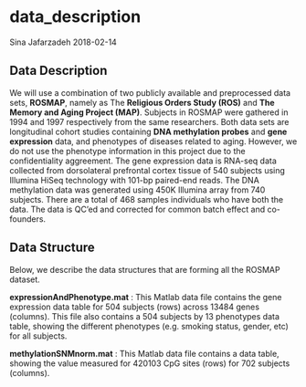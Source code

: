 data\_description
================
Sina Jafarzadeh
2018-02-14

Data Description
----------------

We will use a combination of two publicly available and preprocessed data sets, **ROSMAP**, namely as The **Religious Orders Study (ROS)** and **The Memory and Aging Project (MAP)**. Subjects in ROSMAP were gathered in 1994 and 1997 respectively from the same researchers. Both data sets are longitudinal cohort studies containing **DNA methylation probes** and **gene expression** data, and phenotypes of diseases related to aging. However, we do not use the phenotype information in this project due to the confidentiality aggreement. The gene expression data is RNA-seq data collected from dorsolateral prefrontal cortex tissue of 540 subjects using Illumina HiSeq technology with 101-bp paired-end reads. The DNA methylation data was generated using 450K Illumina array from 740 subjects. There are a total of 468 samples individuals who have both the data. The data is QC’ed and corrected for common batch effect and co-founders.

Data Structure
--------------

Below, we describe the data structures that are forming all the ROSMAP dataset.

**expressionAndPhenotype.mat** : This Matlab data file contains the gene expression data table for 504 subjects (rows) across 13484 genes (columns). This file also contains a 504 subjects by 13 phenotypes data table, showing the different phenotypes (e.g. smoking status, gender, etc) for all subjects.

**methylationSNMnorm.mat** : This Matlab data file contains a data table, showing the value measured for 420103 CpG sites (rows) for 702 subjects (columns).
